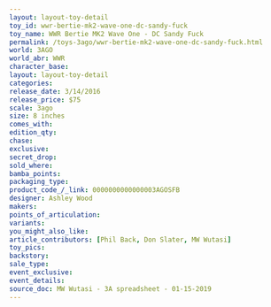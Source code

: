 ```yaml
---
layout: layout-toy-detail 
toy_id: wwr-bertie-mk2-wave-one-dc-sandy-fuck
toy_name: WWR Bertie MK2 Wave One - DC Sandy Fuck
permalink: /toys-3ago/wwr-bertie-mk2-wave-one-dc-sandy-fuck.html
world: 3AGO
world_abr: WWR
character_base: 
layout: layout-toy-detail
categories: 
release_date: 3/14/2016
release_price: $75 
scale: 3ago
size: 8 inches
comes_with: 
edition_qty: 
chase: 
exclusive: 
secret_drop: 
sold_where: 
bamba_points: 
packaging_type: 
product_code_/_link: 0000000000000003AGOSFB
designer: Ashley Wood
makers: 
points_of_articulation: 
variants: 
you_might_also_like: 
article_contributors: [Phil Back, Don Slater, MW Wutasi]
toy_pics: 
backstory: 
sale_type: 
event_exclusive: 
event_details: 
source_doc: MW Wutasi - 3A spreadsheet - 01-15-2019
---
```

